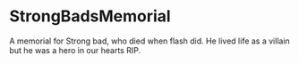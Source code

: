 # StrongBadsMemorial
A memorial for Strong bad, who died when flash did. He lived life as a villain but he was a hero in our hearts RIP.
